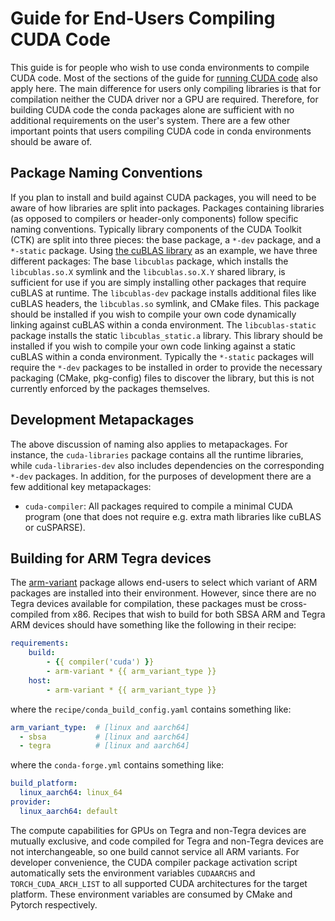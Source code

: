 # Guide for End-Users Compiling CUDA Code

This guide is for people who wish to use conda environments to compile CUDA code.
Most of the sections of the guide for [running CUDA code](./end_user_run_guide.md) also apply here.
The main difference for users only compiling libraries is that for compilation neither the CUDA driver nor a GPU are required.
Therefore, for building CUDA code the conda packages alone are sufficient with no additional requirements on the user's system.
There are a few other important points that users compiling CUDA code in conda environments should be aware of.

## Package Naming Conventions

If you plan to install and build against CUDA packages, you will need to be aware of how libraries are split into packages.
Packages containing libraries (as opposed to compilers or header-only components) follow specific naming conventions.
Typically library components of the CUDA Toolkit (CTK) are split into three pieces: the base package, a `*-dev` package, and a `*-static` package.
Using [the cuBLAS library](https://github.com/conda-forge/libcublas-feedstock) as an example, we have three different packages:
The base `libcublas` package, which installs the `libcublas.so.X` symlink and the `libcublas.so.X.Y` shared library, is sufficient for use if you are simply installing other packages that require cuBLAS at runtime.
The `libcublas-dev` package installs additional files like cuBLAS headers, the `libcublas.so` symlink, and CMake files.
This package should be installed if you wish to compile your own code dynamically linking against cuBLAS within a conda environment.
The `libcublas-static` package installs the static `libcublas_static.a` library.
This library should be installed if you wish to compile your own code linking against a static cuBLAS within a conda environment.
Typically the `*-static` packages will require the `*-dev` packages to be installed in order to provide the necessary packaging (CMake, pkg-config) files to discover the library, but this is not currently enforced by the packages themselves.

## Development Metapackages

The above discussion of naming also applies to metapackages.
For instance, the `cuda-libraries` package contains all the runtime libraries, while `cuda-libraries-dev` also includes dependencies on the corresponding `*-dev` packages.
In addition, for the purposes of development there are a few additional key metapackages:
- `cuda-compiler`: All packages required to compile a minimal CUDA program (one that does not require e.g. extra math libraries like cuBLAS or cuSPARSE).

## Building for ARM Tegra devices

The [arm-variant](https://github.com/conda-forge/arm-variant-feedstock) package allows
end-users to select which variant of ARM packages are installed into their environment.
However, since there are no Tegra devices available for compilation, these packages must be
cross-compiled from x86. Recipes that wish to build for both SBSA ARM and Tegra ARM devices
should have something like the following in their recipe:

```yaml
requirements:
    build:
        - {{ compiler('cuda') }}
        - arm-variant * {{ arm_variant_type }}
    host:
        - arm-variant * {{ arm_variant_type }}
```

where the `recipe/conda_build_config.yaml` contains something like:

```yaml
arm_variant_type:  # [linux and aarch64]
  - sbsa           # [linux and aarch64]
  - tegra          # [linux and aarch64]
```

where the `conda-forge.yml` contains something like:

```yaml
build_platform:
  linux_aarch64: linux_64
provider:
  linux_aarch64: default
```

The compute capabilities for GPUs on Tegra and non-Tegra devices are mutually exclusive, and
code compiled for Tegra and non-Tegra devices are not interchangeable, so one build cannot
service all ARM variants. For developer convenience, the CUDA compiler package activation
script automatically sets the environment variables `CUDAARCHS` and `TORCH_CUDA_ARCH_LIST`
to all supported CUDA architectures for the target platform. These environment variables are
consumed by CMake and Pytorch respectively.
